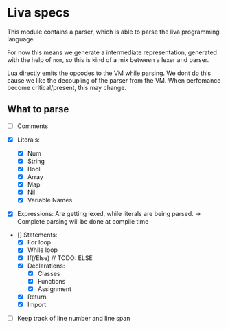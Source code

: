 # Liva specs

This module contains a parser, which is able to parse the liva programming language.

For now this means we generate a intermediate representation, generated with the help of `nom`,
 so this is kind of a mix between a lexer and parser.

Lua directly emits the opcodes to the VM while parsing. We dont do this cause we like the
decoupling of the parser from the VM. When perfomance become critical/present, this may change.


## What to parse

* [ ] Comments
* [x] Literals:
    * [x] Num
    * [x] String
    * [x] Bool
    * [x] Array
    * [x] Map
    * [x] Nil
    * [x] Variable Names

* [x] Expressions: Are getting lexed, while literals are being parsed.
        -> Complete parsing will be done at compile time
      

* [] Statements:
    * [x] For loop
    * [x] While loop
    * [x] If(/Else) // TODO: ELSE
    * [x] Declarations:
        * [x] Classes
        * [x] Functions
        * [x] Assignment
    * [x] Return
    * [x] Import 

* [ ] Keep track of line number and line span
